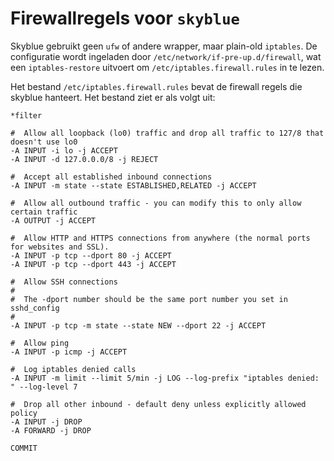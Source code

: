 Firewallregels voor `skyblue`
===========================

Skyblue gebruikt geen `ufw` of andere wrapper, maar plain-old `iptables`. De configuratie wordt ingeladen door `/etc/network/if-pre-up.d/firewall`, wat een `iptables-restore` uitvoert om `/etc/iptables.firewall.rules` in te lezen.

Het bestand `/etc/iptables.firewall.rules` bevat de firewall regels die skyblue hanteert. Het bestand ziet er als volgt uit:

```
*filter

#  Allow all loopback (lo0) traffic and drop all traffic to 127/8 that doesn't use lo0
-A INPUT -i lo -j ACCEPT
-A INPUT -d 127.0.0.0/8 -j REJECT

#  Accept all established inbound connections
-A INPUT -m state --state ESTABLISHED,RELATED -j ACCEPT

#  Allow all outbound traffic - you can modify this to only allow certain traffic
-A OUTPUT -j ACCEPT

#  Allow HTTP and HTTPS connections from anywhere (the normal ports for websites and SSL).
-A INPUT -p tcp --dport 80 -j ACCEPT
-A INPUT -p tcp --dport 443 -j ACCEPT

#  Allow SSH connections
#
#  The -dport number should be the same port number you set in sshd_config
#
-A INPUT -p tcp -m state --state NEW --dport 22 -j ACCEPT

#  Allow ping
-A INPUT -p icmp -j ACCEPT

#  Log iptables denied calls
-A INPUT -m limit --limit 5/min -j LOG --log-prefix "iptables denied: " --log-level 7

#  Drop all other inbound - default deny unless explicitly allowed policy
-A INPUT -j DROP
-A FORWARD -j DROP

COMMIT
```
